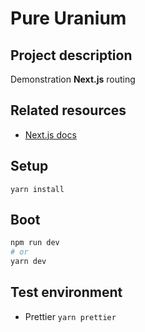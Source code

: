 # Pure Uranium

## Project description

Demonstration **Next.js** routing

## Related resources

- [Next.js docs](https://nextjs.org/docs/getting-started)

<!-- ## Runtime environment -->

<!-- ## Commands -->

<!-- ## Development environment -->

## Setup

`yarn install`

## Boot

```bash
npm run dev
# or
yarn dev
```

## Test environment

- Prettier `yarn prettier`

<!-- ## Deployment instructions -->

